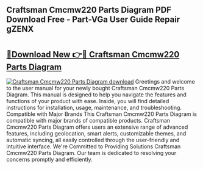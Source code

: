 ## Craftsman Cmcmw220 Parts Diagram PDF Download Free - Part-VGa User Guide Repair gZENX

# <h2><a href="http://dfhz4rt.blite.top/?on=Craftsman+Cmcmw220+Parts+Diagram">🔗Download New 👉🔴 Craftsman Cmcmw220 Parts Diagram</a></h2>

[![Craftsman Cmcmw220 Parts Diagram download](https://i.imgur.com/lujVjoI.png)](http://dfhz4rt.blite.top/?on=Craftsman+Cmcmw220+Parts+Diagram)
Greetings and welcome to the user manual for your newly bought Craftsman Cmcmw220 Parts Diagram. This manual is designed to help you navigate the features and functions of your product with ease. Inside, you will find detailed instructions for installation, usage, maintenance, and troubleshooting. Compatible with Major Brands This Craftsman Cmcmw220 Parts Diagram is compatible with major brands of compatible products. Craftsman Cmcmw220 Parts Diagram offers users an extensive range of advanced features, including geolocation, smart alerts, customizable themes, and automatic syncing, all easily controlled through the user-friendly and intuitive interface. We're Committed to Providing Solutions Craftsman Cmcmw220 Parts Diagram. Our team is dedicated to resolving your concerns promptly and efficiently.
